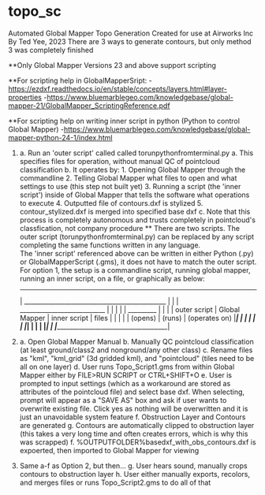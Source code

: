# topo_sc
Automated Global Mapper Topo Generation
Created for use at Airworks Inc By Ted Yee, 2023
There are 3 ways to generate contours, but only method 3 was completely finished

**Only Global Mapper Versions 23 and above support scripting

**For scripting help in GlobalMapperSript:
-https://ezdxf.readthedocs.io/en/stable/concepts/layers.html#layer-properties
-https://www.bluemarblegeo.com/knowledgebase/global-mapper-21/GlobalMapper_ScriptingReference.pdf

**For scripting help on writing inner script in python (Python to control Global Mapper)
-https://www.bluemarblegeo.com/knowledgebase/global-mapper-python-24-1/index.html

1.  a. Run an 'outer script' called called torunpythonfromterminal.py
        a. This specifies files for operation, without manual QC of pointcloud classification
        b. It operates by:
            1. Opening Global Mapper through the commandline
            2. Telling Global Mapper what files to open and what settings to use (this step not built yet)
            3. Running a script (the 'inner script') inside of Global Mapper that tells the software what operations to execute
            4. Outputted file of contours.dxf is stylized
            5. contour_stylized.dxf is merged into specified base dxf
        c. Note that this process is completely autonomous and trusts completely in pointcloud's classfication, not company procedure
    ** There are two scripts. The outer script (torunpythonfromterminal.py) can be replaced by any script completing the same functions written in any language.\
    The 'inner script' referenced above can be written in either Python (.py) or GlobalMapperScript (.gms), it does not have to match the outer script.\
    For option 1, the setup is a commandline script, running global mapper, running an inner script, on a file, or graphically as below:

    ______________________________________________________________
    |              _____________________________________________ |
    |              |               ___________________________ | |
    |              |               |               _________ | | |
    | outer script | Global Mapper | inner script  | files | | | |
    |   (opens)    |     (runs)    | (operates on) |_______| | | |
    |              |               |_________________________| | |
    |              |___________________________________________| |
    |____________________________________________________________|

2.  a. Open Global Mapper Manual
    b. Manually QC pointcloud classification (at least ground/class2 and nonground/any other class)
    c. Rename files as "kml", "kml_grid" (3d gridded kml), and "pointcloud" (tiles need to be all on one layer)
    d. User runs Topo_Script1.gms from within Global Mapper either by FILE>RUN SCRIPT or CTRL+SHIFT+O
    e. User is prompted to input settings (which as a workaround are stored as attributes of the pointcloud file) and select base dxf. When selecting, prompt will appear as a "SAVE AS" box and ask if user wants to overwrite existing file. Click yes as nothing will be overwritten and it is just an unavoidable system feature
    f. Obstruction Layer and Contours are generated
    g. Contours are automatically clipped to obstruction layer (this takes a very long time and often creates errors, which is why this was scrapped)
    f. %OUTPUTFOLDER%basedxf_with_obs_contours.dxf is expoerted, then imported to Global Mapper for viewing

3.  Same a-f as Option 2, but then...
    g. User hears sound, manually crops contours to obstruction layer
    h. User either manually exports, recolors, and merges files or runs Topo_Script2.gms to do all of that